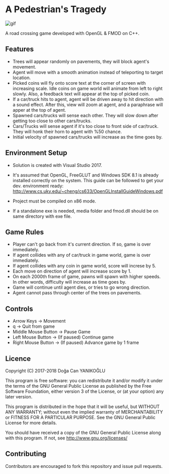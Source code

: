 # A Pedestrian's Tragedy
![gif](https://github.com/dyanikoglu/PedestriansTragedy/raw/master/Readme_GIF.gif)

A road crossing game developed with OpenGL & FMOD on C++.

## Features
- Trees will appear randomly on pavements, they will block agent's movement.
- Agent will move with a smooth animation instead of teleporting to target location.
- Picked coins will fly onto score text at the corner of screen with increasing scale. Idle coins on game world will animate from left to right slowly. Also, a feedback text will appear at the top of picked coin.
- If a car/truck hits to agent, agent will be driven away to hit direction with a sound effect. After this, view will zoom at agent, and a paraphrase will apper at the top of agent.
- Spawned cars/trucks will sense each other. They will slow down after getting too close to other cars/trucks.
- Cars/Trucks will sense agent if it's too close to front side of car/truck. They will honk their horn to agent with %50 chance.
- Initial velocity of spawned cars/trucks will increase as the time goes by.

## Environment Setup
- Solution is created with Visual Studio 2017.

- It's assumed that OpenGL, FreeGLUT and Windows SDK 8.1 is already installed correctly on the system. This guide can be followed to get your dev. environment ready: http://www.cs.uky.edu/~cheng/cs633/OpenGLInstallGuideWindows.pdf

- Project must be compiled on x86 mode.

- If a standalone exe is needed, media folder and fmod.dll should be on same directory with exe file.

## Game Rules
- Player can't go back from it's current direction. If so, game is over immediately.
- If agent collides with any of car/truck in game world, game is over immediately.
- If agent collides with any coin in game world, score will increse by 5.
- Each move on direction of agent will increase score by 1.
- On each 2000th frame of game, pawns will spawn with higher speeds. In other words, difficulty will increase as time goes by.
- Game will continue until agent dies, or tries to go wrong direction.
- Agent cannot pass through center of the trees on pavements.

## Controls
- Arrow Keys -> Movement
- q -> Quit from game
- Middle Mouse Button -> Pause Game
- Left Mouse Button -> (If paused) Continue game
- Right Mouse Button -> (If paused) Advance game by 1 frame

## Licence
Copyright (C) 2017-2018 Doğa Can YANIKOĞLU

This program is free software: you can redistribute it and/or modify it under the terms of the GNU General Public License as published by the Free Software Foundation, either version 3 of the License, or (at your option) any later version.

This program is distributed in the hope that it will be useful, but WITHOUT ANY WARRANTY; without even the implied warranty of MERCHANTABILITY or FITNESS FOR A PARTICULAR PURPOSE. See the GNU General Public License for more details.

You should have received a copy of the GNU General Public License along with this program. If not, see http://www.gnu.org/licenses/

## Contributing
Contributors are encouraged to fork this repository and issue pull requests.
